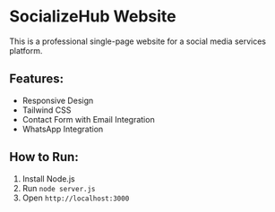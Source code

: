 # SocializeHub Website

This is a professional single-page website for a social media services platform.

## Features:
- Responsive Design
- Tailwind CSS
- Contact Form with Email Integration
- WhatsApp Integration

## How to Run:
1. Install Node.js
2. Run `node server.js`
3. Open `http://localhost:3000`